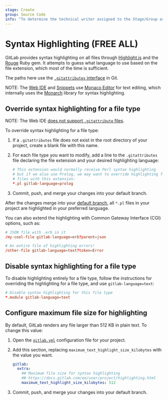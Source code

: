 ```yaml
---
stage: Create
group: Source Code
info: "To determine the technical writer assigned to the Stage/Group associated with this page, see https://about.gitlab.com/handbook/product/ux/technical-writing/#assignments"
---
```


# Syntax Highlighting **(FREE ALL)**

GitLab provides syntax highlighting on all files through [Highlight.js](https://github.com/highlightjs/highlight.js/) and the
[Rouge](https://rubygems.org/gems/rouge) Ruby gem. It attempts to guess what language
to use based on the file extension, which most of the time is sufficient.

The paths here use the [`.gitattributes` interface](https://git-scm.com/docs/gitattributes) in Git.

NOTE:
The [Web IDE](web_ide/index.md) and [Snippets](../snippets.md) use [Monaco Editor](https://microsoft.github.io/monaco-editor/)
for text editing, which internally uses the [Monarch](https://microsoft.github.io/monaco-editor/monarch.html)
library for syntax highlighting.

## Override syntax highlighting for a file type

NOTE:
The Web IDE [does not support `.gitattribute` files](https://gitlab.com/gitlab-org/gitlab/-/issues/22014).

To override syntax highlighting for a file type:

1. If a `.gitattributes` file does not exist in the root directory of your project,
   create a blank file with this name.
1. For each file type you want to modify, add a line to the `.gitattributes` file
   declaring the file extension and your desired highlighting language:

   ```conf
   # This extension would normally receive Perl syntax highlighting
   # but if we also use Prolog, we may want to override highlighting for
   # files with this extension:
   *.pl gitlab-language=prolog
   ```

1. Commit, push, and merge your changes into your default branch.

After the changes merge into your [default branch](repository/branches/default.md),
all `*.pl` files in your project are highlighted in your preferred language.

You can also extend the highlighting with Common Gateway Interface (CGI) options, such as:

``` conf
# JSON file with .erb in it
/my-cool-file gitlab-language=erb?parent=json

# An entire file of highlighting errors!
/other-file gitlab-language=text?token=Error
```

## Disable syntax highlighting for a file type

To disable highlighting entirely for a file type, follow the instructions for overriding
the highlighting for a file type, and use `gitlab-language=text`:

```conf
# Disable syntax highlighting for this file type
*.module gitlab-language=text
```

## Configure maximum file size for highlighting

By default, GitLab renders any file larger than 512 KB in plain text. To change this value:

1. Open the [`gitlab.yml`](https://gitlab.com/gitlab-org/gitlab-foss/blob/master/config/gitlab.yml.example)
   configuration file for your project.

1. Add this section, replacing `maximum_text_highlight_size_kilobytes` with the value you want.

   ```yaml
   gitlab:
     extra:
       ## Maximum file size for syntax highlighting
       ## https://docs.gitlab.com/ee/user/project/highlighting.html
       maximum_text_highlight_size_kilobytes: 512
   ```

1. Commit, push, and merge your changes into your default branch.
